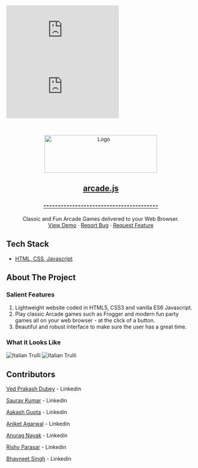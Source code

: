 <!--
*** Thanks for checking out the Best-README-Template. If you have a suggestion
*** that would make this better, please fork the repo and create a pull request
*** or simply open an issue with the tag "enhancement".
*** Thanks again! Now go create something AMAZING! :D
***
***
***
*** To avoid retyping too much info. Do a search and replace for the following:
*** github_username, repo_name, twitter_handle, email, project_title, project_description
-->

<!-- PROJECT SHIELDS -->
<!--
*** I'm using markdown "reference style" links for readability.
*** Reference links are enclosed in brackets [ ] instead of parentheses ( ).
*** See the bottom of this document for the declaration of the reference variables
*** for contributors-url, forks-url, etc. This is an optional, concise syntax you may use.
*** https://www.markdownguide.org/basic-syntax/#reference-style-links
-->
[![Contributors][contributors-shield]][contributors-url]
[![Forks][forks-shield]][forks-url]

<!-- PROJECT LOGO -->
<br />
<p align="center">
  <a href="https://arcadejs.netlify.app/">
    <img align="center" src="images\arcadejslogo.PNG" alt="Logo" width="300" height="100">
    <h2 align="center">arcade.js</h2>
    <h3 align="center">----------------------------------------</h3>
  </a>
  <p align="center">
    Classic and Fun Arcade Games delivered to your Web Browser.
    <br />
    <a href="https://arcadejs.netlify.app/">View Demo</a>
    ·
    <a href="https://github.com/Lucifer8729/arcade.js/issues">Report Bug</a>
    ·
    <a href="https://github.com/Lucifer8729/arcade.js/issues">Request Feature</a>
  </p>
</p>

## Tech Stack

* [HTML, CSS, Javascript](https://www.w3schools.com/html/html_scripts.asp)


<!-- USAGE EXAMPLES -->
## About The Project

### Salient Features

1. Lightweight website coded in HTML5, CSS3 and vanilla ES6 Javascript.
2. Play classic Arcade games such as Frogger and modern fun party games all on your web browser - at the click of a button.
3. Beautiful and robust interface to make sure the user has a great time.

### What it Looks Like

<img src="images\screencapture-arcadejs-netlify-app-2021-11-03-18_13_32.png" alt="Italian Trulli">

<img src="images\arcadejs.PNG" alt="Italian Trulli">


<!-- CONTACT -->
## Contributors

[Ved Prakash Dubey](https://www.linkedin.com/in/ved-prakash-dubey-swash/) - Linkedin

[Saurav Kumar](https://www.linkedin.com/in/saurav-kumar-70362a20a/) - Linkedin

[Aakash Gupta](https://www.linkedin.com/in/aakash-gupta-849ab120a/) - Linkedin

[Aniket Agarwal](https://www.linkedin.com/in/aniket-agarwal-0920/) - Linkedin

[Anurag Nayak](https://www.linkedin.com/in/anurag-nayak-81a66a18b/) - Linkedin

[Rishy Parasar](https://www.linkedin.com/in/rishy-parasar-782601197/) - Linkedin

[Bhavneet Singh](https://www.linkedin.com/in/bhavneet-singh-94200b223/) - Linkedin


<!-- MARKDOWN LINKS & IMAGES -->
<!-- https://www.markdownguide.org/basic-syntax/#reference-style-links -->
[contributors-shield]: https://img.shields.io/github/contributors/Lucifer8729/arcade.js
[forks-shield]: https://img.shields.io/github/forks/Lucifer8729/arcade.js
[contributors-url]: https://github.com/Lucifer8729/arcade.js/graphs/contributors
[forks-url]: https://github.com/Lucifer8729/arcade.js/network/members
